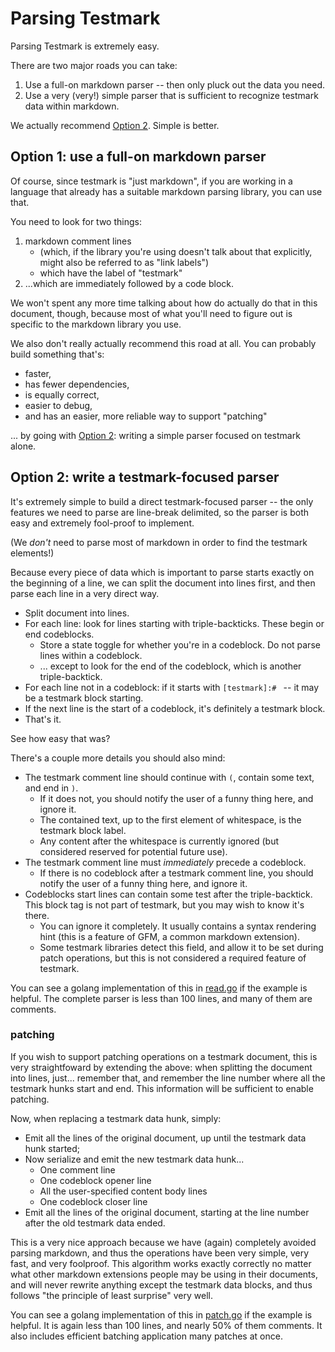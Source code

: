 Parsing Testmark
================

Parsing Testmark is extremely easy.

There are two major roads you can take:

1. Use a full-on markdown parser -- then only pluck out the data you need.
2. Use a very (very!) simple parser that is sufficient to recognize testmark data within markdown.

We actually recommend [Option 2](#option-2-write-a-testmark-focused-parser).
Simple is better.


Option 1: use a full-on markdown parser
---------------------------------------

Of course, since testmark is "just markdown",
if you are working in a language that already has a suitable markdown parsing library,
you can use that.

You need to look for two things:

1. markdown comment lines
	- (which, if the library you're using doesn't talk about that explicitly, might also be referred to as "link labels")
	- which have the label of "testmark"
2. ...which are immediately followed by a code block.

We won't spent any more time talking about how do actually do that in this document, though,
because most of what you'll need to figure out is specific to the markdown library you use.

We also don't really actually recommend this road at all.
You can probably build something that's:

- faster,
- has fewer dependencies,
- is equally correct,
- easier to debug,
- and has an easier, more reliable way to support "patching"

... by going with [Option 2](#option-2-write-a-testmark-focused-parser): writing a simple parser focused on testmark alone.


Option 2: write a testmark-focused parser
-----------------------------------------

It's extremely simple to build a direct testmark-focused parser --
the only features we need to parse are line-break delimited,
so the parser is both easy and extremely fool-proof to implement.

(We _don't_ need to parse most of markdown in order to find the testmark elements!)

Because every piece of data which is important to parse starts exactly on the beginning of a line,
we can split the document into lines first, and then parse each line in a very direct way.

- Split document into lines.
- For each line: look for lines starting with triple-backticks.  These begin or end codeblocks.
	- Store a state toggle for whether you're in a codeblock.  Do not parse lines within a codeblock.
	- ... except to look for the end of the codeblock, which is another triple-backtick.
- For each line not in a codeblock: if it starts with `[testmark]:# ` -- it may be a testmark block starting.
- If the next line is the start of a codeblock, it's definitely a testmark block.
- That's it.

See how easy that was?

There's a couple more details you should also mind:

- The testmark comment line should continue with `(`, contain some text, and end in `)`.
	- If it does not, you should notify the user of a funny thing here, and ignore it.
	- The contained text, up to the first element of whitespace, is the testmark block label.
	- Any content after the whitespace is currently ignored (but considered reserved for potential future use).
- The testmark comment line must *immediately* precede a codeblock.
	- If there is no codeblock after a testmark comment line, you should notify the user of a funny thing here, and ignore it.
- Codeblocks start lines can contain some test after the triple-backtick.  This block tag is not part of testmark, but you may wish to know it's there.
	- You can ignore it completely.  It usually contains a syntax rendering hint (this is a feature of GFM, a common markdown extension).
	- Some testmark libraries detect this field, and allow it to be set during patch operations, but this is not considered a required feature of testmark.

You can see a golang implementation of this in [read.go](read.go) if the example is helpful.
The complete parser is less than 100 lines, and many of them are comments.

### patching

If you wish to support patching operations on a testmark document, this is very straightfoward by extending the above:
when splitting the document into lines, just... remember that, and remember the line number where all the testmark hunks start and end.
This information will be sufficient to enable patching.

Now, when replacing a testmark data hunk, simply:

- Emit all the lines of the original document, up until the testmark data hunk started;
- Now serialize and emit the new testmark data hunk...
	- One comment line
	- One codeblock opener line
	- All the user-specified content body lines
	- One codeblock closer line
- Emit all the lines of the original document, starting at the line number after the old testmark data ended.

This is a very nice approach because we have (again) completely avoided parsing markdown,
and thus the operations have been very simple, very fast, and very foolproof.
This algorithm works exactly correctly no matter what other markdown extensions people may be using in their documents,
and will never rewrite anything except the testmark data blocks, and thus follows "the principle of least surprise" very well.

You can see a golang implementation of this in [patch.go](patch.go) if the example is helpful.
It is again less than 100 lines, and nearly 50% of them comments.
It also includes efficient batching application many patches at once.
